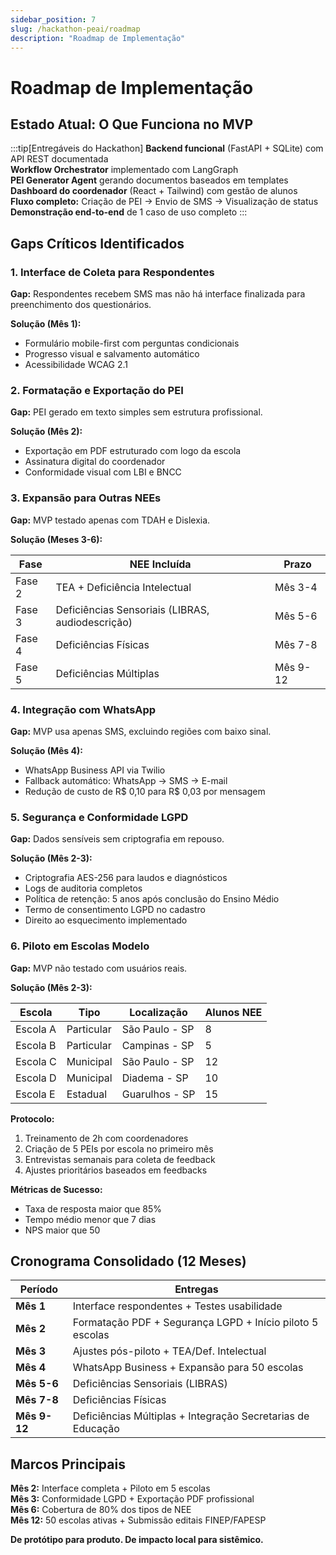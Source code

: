 ```yaml
---
sidebar_position: 7
slug: /hackathon-peai/roadmap
description: "Roadmap de Implementação"
---
```


# Roadmap de Implementação

## Estado Atual: O Que Funciona no MVP

:::tip[Entregáveis do Hackathon]
**Backend funcional** (FastAPI + SQLite) com API REST documentada  
**Workflow Orchestrator** implementado com LangGraph  
**PEI Generator Agent** gerando documentos baseados em templates  
**Dashboard do coordenador** (React + Tailwind) com gestão de alunos  
**Fluxo completo:** Criação de PEI → Envio de SMS → Visualização de status  
**Demonstração end-to-end** de 1 caso de uso completo
:::

## Gaps Críticos Identificados

### 1. Interface de Coleta para Respondentes

**Gap:** Respondentes recebem SMS mas não há interface finalizada para preenchimento dos questionários.

**Solução (Mês 1):**
- Formulário mobile-first com perguntas condicionais
- Progresso visual e salvamento automático
- Acessibilidade WCAG 2.1

### 2. Formatação e Exportação do PEI

**Gap:** PEI gerado em texto simples sem estrutura profissional.

**Solução (Mês 2):**
- Exportação em PDF estruturado com logo da escola
- Assinatura digital do coordenador
- Conformidade visual com LBI e BNCC

### 3. Expansão para Outras NEEs

**Gap:** MVP testado apenas com TDAH e Dislexia.

**Solução (Meses 3-6):**

| Fase | NEE Incluída | Prazo |
|------|--------------|-------|
| Fase 2 | TEA + Deficiência Intelectual | Mês 3-4 |
| Fase 3 | Deficiências Sensoriais (LIBRAS, audiodescrição) | Mês 5-6 |
| Fase 4 | Deficiências Físicas | Mês 7-8 |
| Fase 5 | Deficiências Múltiplas | Mês 9-12 |

### 4. Integração com WhatsApp

**Gap:** MVP usa apenas SMS, excluindo regiões com baixo sinal.

**Solução (Mês 4):**
- WhatsApp Business API via Twilio
- Fallback automático: WhatsApp → SMS → E-mail
- Redução de custo de R$ 0,10 para R$ 0,03 por mensagem

### 5. Segurança e Conformidade LGPD

**Gap:** Dados sensíveis sem criptografia em repouso.

**Solução (Mês 2-3):**
- Criptografia AES-256 para laudos e diagnósticos
- Logs de auditoria completos
- Política de retenção: 5 anos após conclusão do Ensino Médio
- Termo de consentimento LGPD no cadastro
- Direito ao esquecimento implementado

### 6. Piloto em Escolas Modelo

**Gap:** MVP não testado com usuários reais.

**Solução (Mês 2-3):**

| Escola | Tipo | Localização | Alunos NEE |
|--------|------|-------------|------------|
| Escola A | Particular | São Paulo - SP | 8 |
| Escola B | Particular | Campinas - SP | 5 |
| Escola C | Municipal | São Paulo - SP | 12 |
| Escola D | Municipal | Diadema - SP | 10 |
| Escola E | Estadual | Guarulhos - SP | 15 |

**Protocolo:**
1. Treinamento de 2h com coordenadores
2. Criação de 5 PEIs por escola no primeiro mês
3. Entrevistas semanais para coleta de feedback
4. Ajustes prioritários baseados em feedbacks

**Métricas de Sucesso:**
- Taxa de resposta maior que 85%
- Tempo médio menor que 7 dias
- NPS maior que 50

## Cronograma Consolidado (12 Meses)

| Período | Entregas |
|---------|----------|
| **Mês 1** | Interface respondentes + Testes usabilidade |
| **Mês 2** | Formatação PDF + Segurança LGPD + Início piloto 5 escolas |
| **Mês 3** | Ajustes pós-piloto + TEA/Def. Intelectual |
| **Mês 4** | WhatsApp Business + Expansão para 50 escolas |
| **Mês 5-6** | Deficiências Sensoriais (LIBRAS) |
| **Mês 7-8** | Deficiências Físicas |
| **Mês 9-12** | Deficiências Múltiplas + Integração Secretarias de Educação |

## Marcos Principais

**Mês 2:** Interface completa + Piloto em 5 escolas  
**Mês 3:** Conformidade LGPD + Exportação PDF profissional  
**Mês 6:** Cobertura de 80% dos tipos de NEE  
**Mês 12:** 50 escolas ativas + Submissão editais FINEP/FAPESP

**De protótipo para produto. De impacto local para sistêmico.**